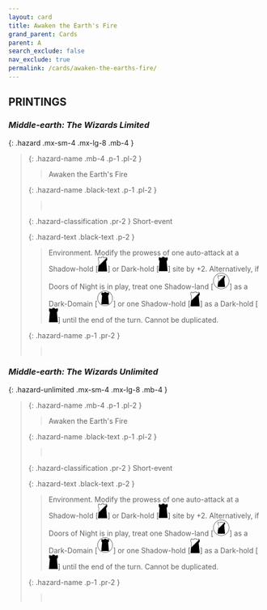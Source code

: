 ```yaml
---
layout: card
title: Awaken the Earth's Fire
grand_parent: Cards
parent: A
search_exclude: false
nav_exclude: true
permalink: /cards/awaken-the-earths-fire/
---
```


## PRINTINGS


### _Middle-earth: The Wizards Limited_

{: .hazard .mx-sm-4 .mx-lg-8 .mb-4 }
> {: .hazard-name .mb-4 .p-1 .pl-2 }
> > <div class="hazard-mp"></div>
> > <div class="card-name">Awaken the Earth's Fire</div>
>
> {: .hazard-name .black-text .p-1 .pl-2 }
> > &nbsp;
>
> {: .hazard-classification .pr-2 }
> Short-event
>
> {: .hazard-text .black-text .p-2 }
> > Environment. Modify the prowess of one auto-attack at a Shadow-hold \[![](/assets/images/shadow-hold.svg)] or Dark-hold \[![](/assets/images/dark-hold.svg)] site by +2. Alternatively, if Doors of Night is in play, treat one Shadow-land \[![](/assets/images/shadow-land.svg)] as a Dark-Domain \[![](/assets/images/dark-domain.svg)] or one Shadow-hold \[![](/assets/images/shadow-hold.svg)] as a Dark-hold \[![](/assets/images/dark-hold.svg)] until the end of the turn. Cannot be duplicated. 
>
> {: .hazard-name .p-1 .pr-2 }
> > <div class="card-shield"></div>
> > <div class="card-corruption">&nbsp;</div>

### _Middle-earth: The Wizards Unlimited_

{: .hazard-unlimited .mx-sm-4 .mx-lg-8 .mb-4 }
> {: .hazard-name .mb-4 .p-1 .pl-2 }
> > <div class="hazard-mp"></div>
> > <div class="card-name">Awaken the Earth's Fire</div>
>
> {: .hazard-name .black-text .p-1 .pl-2 }
> > &nbsp;
>
> {: .hazard-classification .pr-2 }
> Short-event
>
> {: .hazard-text .black-text .p-2 }
> > Environment. Modify the prowess of one auto-attack at a Shadow-hold \[![](/assets/images/shadow-hold.svg)] or Dark-hold \[![](/assets/images/dark-hold.svg)] site by +2. Alternatively, if Doors of Night is in play, treat one Shadow-land \[![](/assets/images/shadow-land.svg)] as a Dark-Domain \[![](/assets/images/dark-domain.svg)] or one Shadow-hold \[![](/assets/images/shadow-hold.svg)] as a Dark-hold \[![](/assets/images/dark-hold.svg)] until the end of the turn. Cannot be duplicated. 
>
> {: .hazard-name .p-1 .pr-2 }
> > <div class="card-shield"></div>
> > <div class="card-corruption-white">&nbsp;</div>
